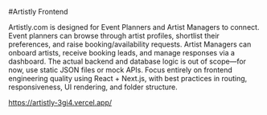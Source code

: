 #Artistly Frontend


Artistly.com is designed for Event Planners and Artist Managers to connect. Event planners
can browse through artist profiles, shortlist their preferences, and raise booking/availability
requests. Artist Managers can onboard artists, receive booking leads, and manage responses
via a dashboard.
The actual backend and database logic is out of scope—for now, use static JSON files or mock
APIs. Focus entirely on frontend engineering quality using React + Next.js, with best
practices in routing, responsiveness, UI rendering, and folder structure.

https://artistly-3gi4.vercel.app/


